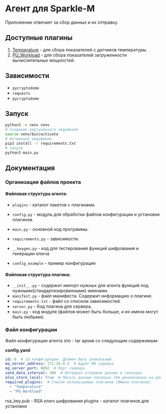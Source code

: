 # Агент для Sparkle-M

Приложение отвечает за сбор данных и их отправку.

## Доступные плагины
1. [Temperature]() - для сбора показателей с датчиков температуры.
2. [PU_Workload]() - для сбора показателей загруженности вычислительных мощностей.

## Зависимости
* `pycryptodome`
* `requests`
* `pycryptodome`

## Запуск
```bash
python3 -m venv venv
# Создание виртуального окружения
source venv/bin/activate
# Активация окружения
pip3 install -r requirements.txt
# запуск
python3 main.py
```
## Документация
### Организация файлов проекта
#### Файловая структура агента:
* `plugins` - каталог пакетов с плагинами.
* `config.py` - модуль для обработки файлов конфигурации и установки плагинов.
* `main.py` - основной код программы.
* `requirements.py` - зависимости.


* `__keygen.py` - код для тестирования функций шифрования и генерации ключа
* `config_example` - пример конфигурации

#### Файловая структура плагина:
* `__init__.py` - содержит импорт нужных для агента функций под нужными(стандартизированными) именами. 
* `manifest.py` - файл манифеста. Содержит информацию о плагине.
* `requirements.txt` - файл со списком зависимостей.
* `server.py` - Код плагина для сервера.
* `main.py` - код модуля (файлов может быть больше, и их имена могут быть любыми).

### Файл конфигурации
Файл конфигурации агента это - tar архив со следующим содержимым:

**config.yaml** 
```yaml
id: 0  # id конфигурации. Должен быть уникальный.
mq_server_address: 172.16.0.2  # Адрес MQ сервера
mq_server_port: 9092  # Порт сервера
send_data_interval: 300  # Интервал отправки данных в секундах
also_store_local: True  # Писать данные локально [Не реализовано на данный момент]
required_plugins:  # Список используемых плагинов (Имена плагинов)
  - "Temperature"
  - "PU_Workload"
```
rsa_key.pub - RSA ключ шифрования
plugins - каталог плагинов для установки
